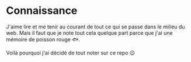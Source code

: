 # Connaissance

J'aime lire et me tenir au courant de tout ce qui se passe dans le milieu du web. 
Mais il faut que je note tout cela quelque part parce que j'ai une mémoire de poisson rouge :fish:.

Voilà pourquoi j'ai décidé de tout noter sur ce repo :wink:

